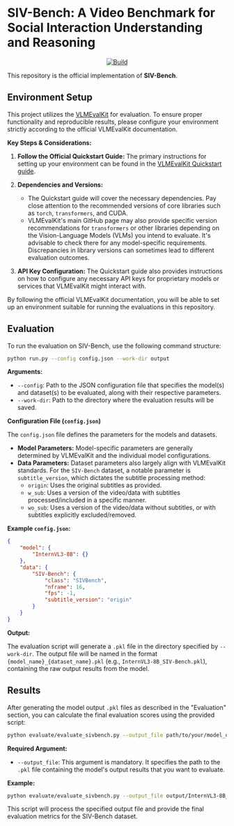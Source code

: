 # SIV-Bench: A Video Benchmark for Social Interaction Understanding and Reasoning

<p align="center">
    <a href="https://huggingface.co/datasets/Fancylalala/SIV-Bench">
        <img alt="Build" src="https://img.shields.io/badge/🤗 Dataset-SIV Bench-yellow">
    </a>
</p>

This repository is the official implementation of **SIV-Bench**. 

## Environment Setup

This project utilizes the [VLMEvalKit](https://github.com/open-compass/VLMEvalKit) for evaluation. To ensure proper functionality and reproducible results, please configure your environment strictly according to the official VLMEvalKit documentation.

**Key Steps & Considerations:**

1.  **Follow the Official Quickstart Guide:** The primary instructions for setting up your environment can be found in the
    [VLMEvalKit Quickstart guide](https://github.com/open-compass/VLMEvalKit/blob/main/docs/en/Quickstart.md).

2.  **Dependencies and Versions:**
    * The Quickstart guide will cover the necessary dependencies. Pay close attention to the recommended versions of core libraries such as `torch`, `transformers`, and CUDA.
    * VLMEvalKit's main GitHub page may also provide specific version recommendations for `transformers` or other libraries depending on the Vision-Language Models (VLMs) you intend to evaluate. It's advisable to check there for any model-specific requirements. Discrepancies in library versions can sometimes lead to different evaluation outcomes.

3.  **API Key Configuration:** The Quickstart guide also provides instructions on how to configure any necessary API keys for proprietary models or services that VLMEvalKit might interact with.

By following the official VLMEvalKit documentation, you will be able to set up an environment suitable for running the evaluations in this repository.

## Evaluation

To run the evaluation on SIV-Bench, use the following command structure:

```bash
python run.py --config config.json --work-dir output
```

**Arguments:**

* `--config`: Path to the JSON configuration file that specifies the model(s) and dataset(s) to be evaluated, along with their respective parameters.
* `--work-dir`: Path to the directory where the evaluation results will be saved.

**Configuration File (`config.json`)**

The `config.json` file defines the parameters for the models and datasets.

* **Model Parameters:** Model-specific parameters are generally determined by VLMEvalKit and the individual model configurations.
* **Data Parameters:** Dataset parameters also largely align with VLMEvalKit standards. For the `SIV-Bench` dataset, a notable parameter is `subtitle_version`, which dictates the subtitle processing method:
    * `origin`: Uses the original subtitles as provided.
    * `w_sub`: Uses a version of the video/data with subtitles processed/included in a specific manner.
    * `wo_sub`: Uses a version of the video/data without subtitles, or with subtitles explicitly excluded/removed.

**Example `config.json`:**

```json
{
    "model": {
        "InternVL3-8B": {}
    },
    "data": {
        "SIV-Bench": {
            "class": "SIVBench",
            "nframe": 16,
            "fps": -1,
            "subtitle_version": "origin"
        }
    }
}
```

**Output:**

The evaluation script will generate a `.pkl` file in the directory specified by `--work-dir`. The output file will be named in the format `{model_name}_{dataset_name}.pkl` (e.g., `InternVL3-8B_SIV-Bench.pkl`), containing the raw output results from the model.


## Results

After generating the model output `.pkl` files as described in the "Evaluation" section, you can calculate the final evaluation scores using the provided script:

```bash
python evaluate/evaluate_sivbench.py --output_file path/to/your/model_output.pkl
```
**Required Argument:**

* `--output_file`: This argument is mandatory. It specifies the path to the `.pkl` file containing the model's output results that you want to evaluate.

**Example:**

```bash
python evaluate/evaluate_sivbench.py --output_file output/InternVL3-8B_SIV-Bench.pkl
```

This script will process the specified output file and provide the final evaluation metrics for the SIV-Bench dataset.